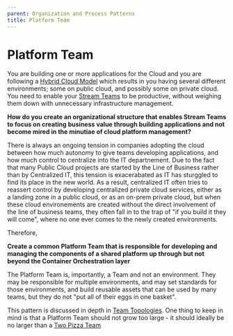 ```yaml
---
parent: Organization and Process Patterns
title: Platform Team
---
```

# Platform Team

You are building one or more applications for the Cloud and you are following a [Hybrid Cloud Model](../Cloud-Native-Architecture/Hybrid-Cloud-Model.md) which results in you having several different environments; some on public cloud, and possibly some on private cloud.  You need to enable your [Stream Teams]() to be productive, without weighing them down with unnecessary infrastructure management.

**How do you create an organizational structure that enables Stream Teams to focus on creating business value through building applications and not become mired in the minutiae of cloud platform management?**

There is always an ongoing tension in companies adopting the cloud between how much autonomy to give teams developing applications, and how much control to centralize into the IT departnement.  Due to the fact that many Public Cloud projects are started by the Line of Business rather than by Centralized IT, this tension is exacerabated as IT has sturggled to find its place in the new world.  As a result, centralized IT often tries to reassert control by developing centralized private cloud services, either as a landing zone in a public cloud, or as an on-prem private cloud, but when these cloud environements are created without the direct involvement of the line of business teams, they often fall in to the trap of "if you build it they will come", where no one ever comes to the newly created environments.

Therefore,

**Create a common Platform Team that is responsible for developing and managing the components of a shared platform up through but not beyond the Container Orchestration layer**

The Platform Team is, importantly, a Team and not an environment.  They may be responsible for multiple environments, and may set standards for those environments, and build reusable assets that can be used by many teams, but they do not "put all of their eggs in one basket". 

This pattern is discussed in depth in [Team Topologies](https://www.amazon.com/Team-Topologies-Organizing-Business-Technology/dp/1942788819).  One thing to keep in mind is that a Platform Team should not grow too large - it should ideally be no larger than a [Two Pizza Team](Two-Pizza-Team.md)
